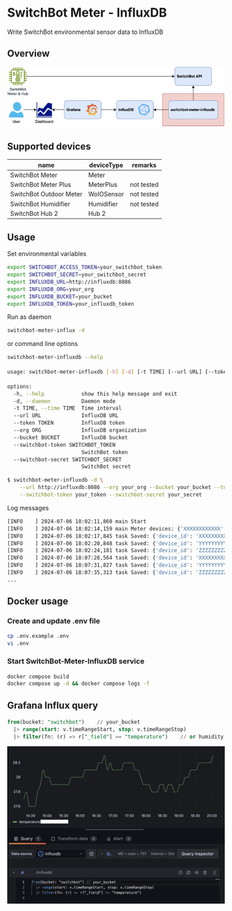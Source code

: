 # SwitchBot Meter - InfluxDB

Write SwitchBot environmental sensor data to InfluxDB

## Overview

![Overview](images/overview.png)

## Supported devices

| name                    | deviceType | remarks    |
|-------------------------|------------|------------|
| SwitchBot Meter         | Meter      |            |
| SwitchBot Meter Plus    | MeterPlus  | not tested |
| SwitchBot Outdoor Meter | WoIOSensor | not tested |
| SwitchBot Humidifier    | Humidifier | not tested |
| SwitchBot Hub 2         | Hub 2      |            |

## Usage

Set environmental variables

```sh
export SWITCHBOT_ACCESS_TOKEN=your_switchbot_token
export SWITCHBOT_SECRET=your_switchbot_secret
export INFLUXDB_URL=http://influxdb:8086
export INFLUXDB_ORG=your_org
export INFLUXDB_BUCKET=your_bucket
export INFLUXDB_TOKEN=your_influxdb_token
```

Run as daemon

```sh
switchbot-meter-influx -d
```

or command line options

```sh
switchbot-meter-influxdb --help

usage: switchbot-meter-influxdb [-h] [-d] [-t TIME] [--url URL] [--token TOKEN] [--org ORG] [--bucket BUCKET] [--switchbot-token SWITCHBOT_TOKEN] [--switchbot-secret SWITCHBOT_SECRET]

options:
  -h, --help            show this help message and exit
  -d, --daemon          Daemon mode
  -t TIME, --time TIME  Time interval
  --url URL             InfluxDB URL
  --token TOKEN         InfluxDB token
  --org ORG             InfluxDB organization
  --bucket BUCKET       InfluxDB bucket
  --switchbot-token SWITCHBOT_TOKEN
                        SwitchBot token
  --switchbot-secret SWITCHBOT_SECRET
                        SwitchBot secret

```

```sh
$ switchbot-meter-influxdb -d \
    --url http://influxdb:8086 --org your_org --bucket your_bucket --token your_token \
    --switchbot-token your_token --switchbot-secret your_secret
```

Log messages

```sh
[INFO    ] 2024-07-06 18:02:11,860 main Start
[INFO    ] 2024-07-06 18:02:14,159 main Meter devices: {'XXXXXXXXXXXX': 'Meter', 'YYYYYYYYYYYY': 'Hub 2', 'ZZZZZZZZZZZZ': 'Meter'}
[INFO    ] 2024-07-06 18:02:17,845 task Saved: {'device_id': 'XXXXXXXXXXXX', 'device_type': 'meter', 'hub_device_id': 'YYYYYYYYYYYY', 'humidity': 59, 'temperature': '27.8', 'version': 'V2.5', 'battery': 100}
[INFO    ] 2024-07-06 18:02:20,848 task Saved: {'device_id': 'YYYYYYYYYYYY', 'device_type': 'hub2', 'hub_device_id': 'YYYYYYYYYYYY', 'humidity': 60, 'temperature': '28.5', 'light_level': 13, 'version': 'V1.0-1.1'}
[INFO    ] 2024-07-06 18:02:24,181 task Saved: {'device_id': 'ZZZZZZZZZZZZ', 'device_type': 'meter', 'hub_device_id': 'YYYYYYYYYYYY', 'humidity': 58, 'temperature': '28.1', 'version': 'V2.5', 'battery': 78}
[INFO    ] 2024-07-06 18:07:28,564 task Saved: {'device_id': 'XXXXXXXXXXXX', 'device_type': 'meter', 'hub_device_id': 'YYYYYYYYYYYY', 'humidity': 59, 'temperature': '27.8', 'version': 'V2.5', 'battery': 100}
[INFO    ] 2024-07-06 18:07:31,827 task Saved: {'device_id': 'YYYYYYYYYYYY', 'device_type': 'hub2', 'hub_device_id': 'YYYYYYYYYYYY', 'humidity': 60, 'temperature': '28.5', 'light_level': 13, 'version': 'V1.0-1.1'}
[INFO    ] 2024-07-06 18:07:35,313 task Saved: {'device_id': 'ZZZZZZZZZZZZ', 'device_type': 'meter', 'hub_device_id': 'YYYYYYYYYYYY', 'humidity': 58, 'temperature': '28.1', 'version': 'V2.5', 'battery': 78}
...
```

## Docker usage

### Create and update .env file

```sh
cp .env.example .env
vi .env
```

### Start SwitchBot-Meter-InfluxDB service

```sh
docker compose build
docker compose up -d && docker compose logs -f
```

## Grafana Influx query

```sql
from(bucket: "switchbot")    // your_bucket
  |> range(start: v.timeRangeStart, stop: v.timeRangeStop)
  |> filter(fn: (r) => r["_field"] == "temperature")    // or humidity
```

![Grafana](images/grafana-influx-switchbot.png)
